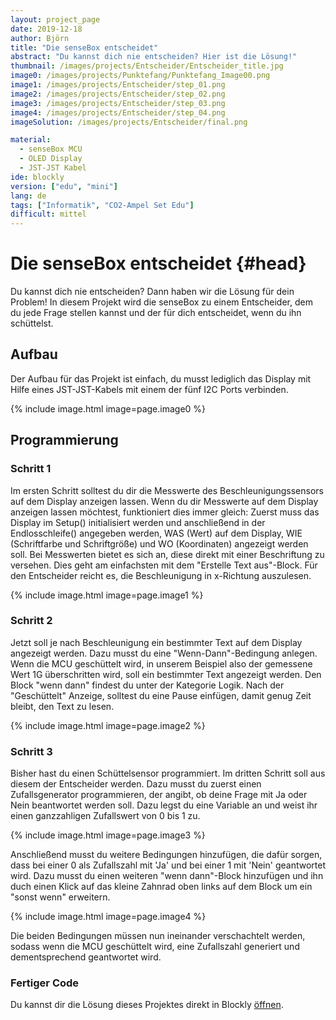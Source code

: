 ```yaml
---
layout: project_page
date: 2019-12-18
author: Björn
title: "Die senseBox entscheidet"
abstract: "Du kannst dich nie entscheiden? Hier ist die Lösung!"
thumbnail: /images/projects/Entscheider/Entscheider_title.jpg
image0: /images/projects/Punktefang/Punktefang_Image00.png
image1: /images/projects/Entscheider/step_01.png
image2: /images/projects/Entscheider/step_02.png
image3: /images/projects/Entscheider/step_03.png
image4: /images/projects/Entscheider/step_04.png
imageSolution: /images/projects/Entscheider/final.png

material:
  - senseBox MCU
  - OLED Display
  - JST-JST Kabel
ide: blockly
version: ["edu", "mini"]
lang: de
tags: ["Informatik", "CO2-Ampel Set Edu"]
difficult: mittel
---
```


# Die senseBox entscheidet {#head}

Du kannst dich nie entscheiden? Dann haben wir die Lösung für dein Problem! In diesem Projekt wird die senseBox zu einem Entscheider, dem du jede Frage stellen kannst und der für dich entscheidet, wenn du ihn schüttelst.

## Aufbau

Der Aufbau für das Projekt ist einfach, du musst lediglich das Display mit Hilfe eines JST-JST-Kabels mit einem der fünf I2C Ports verbinden.

{% include image.html image=page.image0 %}

## Programmierung

### Schritt 1

Im ersten Schritt solltest du dir die Messwerte des Beschleunigungssensors auf dem Display anzeigen lassen.
Wenn du dir Messwerte auf dem Display anzeigen lassen möchtest, funktioniert dies immer gleich: Zuerst muss das Display im Setup() initialisiert werden und anschließend in der Endlosschleife() angegeben werden, WAS (Wert) auf dem Display, WIE (Schriftfarbe und Schriftgröße) und WO (Koordinaten) angezeigt werden soll. Bei Messwerten bietet es sich an, diese direkt mit einer Beschriftung zu versehen. Dies geht am einfachsten mit dem "Erstelle Text aus"-Block.
Für den Entscheider reicht es, die Beschleunigung in x-Richtung auszulesen.

{% include image.html image=page.image1 %}

### Schritt 2

Jetzt soll je nach Beschleunigung ein bestimmter Text auf dem Display angezeigt werden. Dazu musst du eine "Wenn-Dann"-Bedingung anlegen. Wenn die MCU geschüttelt wird, in unserem Beispiel also der gemessene Wert 1G überschritten wird, soll ein bestimmter Text angezeigt werden.
Den Block "wenn dann" findest du unter der Kategorie Logik. Nach der "Geschüttelt" Anzeige, solltest du eine Pause einfügen, damit genug Zeit bleibt, den Text zu lesen.

{% include image.html image=page.image2 %}

### Schritt 3

Bisher hast du einen Schüttelsensor programmiert. Im dritten Schritt soll aus diesem der Entscheider werden. Dazu musst du zuerst einen Zufallsgenerator programmieren, der angibt, ob deine Frage mit Ja oder Nein beantwortet werden soll. Dazu legst du eine Variable an und weist ihr einen ganzzahligen Zufallswert von 0 bis 1 zu.

{% include image.html image=page.image3 %}

Anschließend musst du weitere Bedingungen hinzufügen, die dafür sorgen, dass bei einer 0 als Zufallszahl mit 'Ja' und bei einer 1 mit 'Nein' geantwortet wird. Dazu musst du einen weiteren "wenn dann"-Block hinzufügen und ihn duch einen Klick auf das kleine Zahnrad oben links auf dem Block um ein "sonst wenn" erweitern.

{% include image.html image=page.image4 %}

Die beiden Bedingungen müssen nun ineinander verschachtelt werden, sodass wenn die MCU geschüttelt wird, eine Zufallszahl generiert und dementsprechend geantwortet wird.

### Fertiger Code

Du kannst dir die Lösung dieses Projektes direkt in Blockly [öffnen](https://blockly.sensebox.de/ardublockly/index.html?board=sensebox-mcu&gallery=projects/entscheidet).
